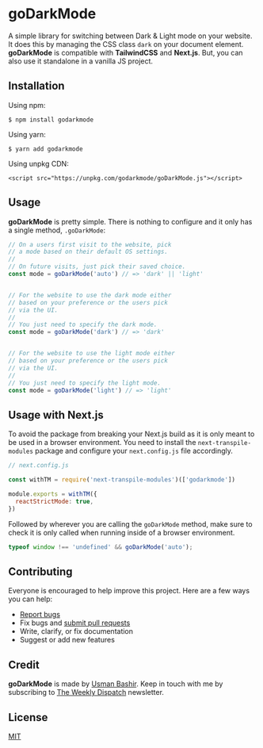 # goDarkMode

A simple library for switching between Dark & Light mode on your website. It does this by managing the CSS class `dark` on your document element. **goDarkMode** is compatible with **TailwindCSS** and **Next.js**. But, you can also use it standalone in a vanilla JS project.

## Installation

Using npm:

```
$ npm install godarkmode
```

Using yarn:

```
$ yarn add godarkmode
```

Using unpkg CDN:
```
<script src="https://unpkg.com/godarkmode/goDarkMode.js"></script>
```

## Usage

**goDarkMode** is pretty simple. There is nothing to configure and it only has a single
method, `.goDarkMode`:

```JavaScript
// On a users first visit to the website, pick
// a mode based on their default OS settings.
//
// On future visits, just pick their saved choice.
const mode = goDarkMode('auto') // => 'dark' || 'light'


// For the website to use the dark mode either
// based on your preference or the users pick
// via the UI.
//
// You just need to specify the dark mode.
const mode = goDarkMode('dark') // => 'dark'


// For the website to use the light mode either
// based on your preference or the users pick
// via the UI.
//
// You just need to specify the light mode.
const mode = goDarkMode('light') // => 'light'
```

## Usage with Next.js

To avoid the package from breaking your Next.js build as it is only meant to be used in a browser environment. You need to install the `next-transpile-modules` package and configure your `next.config.js` file accordingly.

```JavaScript
// next.config.js

const withTM = require('next-transpile-modules')(['godarkmode'])

module.exports = withTM({
  reactStrictMode: true,
})
```

Followed by wherever you are calling the `goDarkMode` method, make sure to check it is only called when running inside of a browser environment.

```JavaScript
typeof window !== 'undefined' && goDarkMode('auto');
```

## Contributing

Everyone is encouraged to help improve this project. Here are a few ways you can help:

- [Report bugs](https://github.com/usmanbashir/godarkmode/issues)
- Fix bugs and [submit pull requests](https://github.com/usmanbashir/godarkmode/pulls)
- Write, clarify, or fix documentation
- Suggest or add new features

## Credit

**goDarkMode** is made by [Usman Bashir](https://usmanbashir.com). Keep in touch with me by subscribing to [The Weekly Dispatch](https://twd.usm.io/) newsletter.

## License

[MIT](./LICENSE.txt)